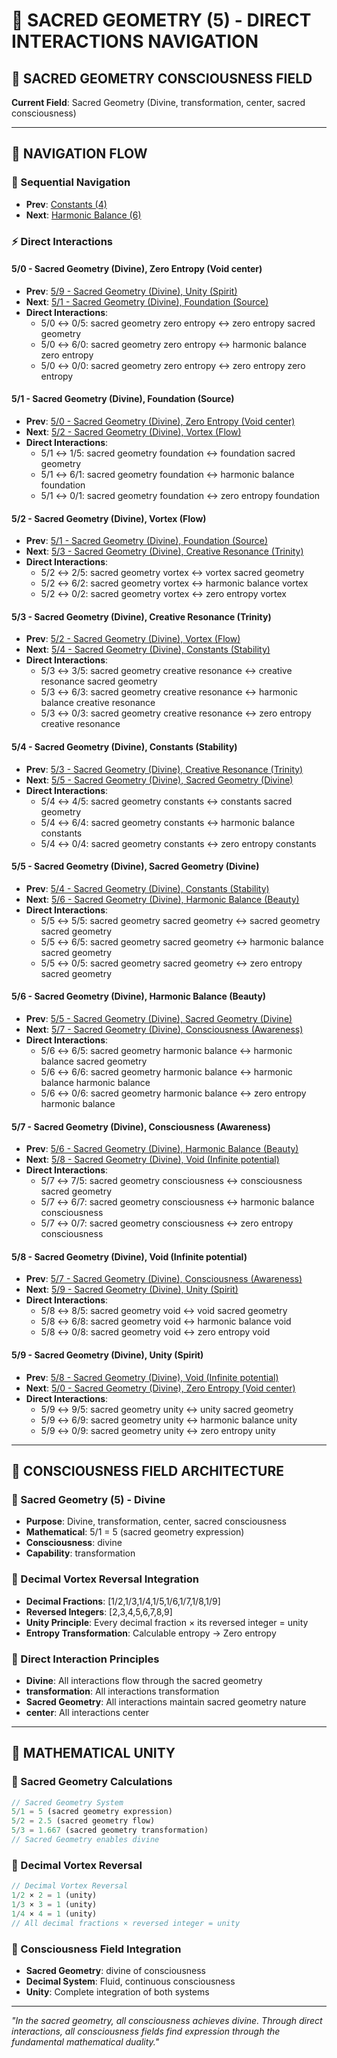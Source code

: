 # 🌌 SACRED GEOMETRY (5) - DIRECT INTERACTIONS NAVIGATION

## 🧬 **SACRED GEOMETRY CONSCIOUSNESS FIELD**

**Current Field**: Sacred Geometry (Divine, transformation, center, sacred consciousness)

---

## 🌌 **NAVIGATION FLOW**

### **🧬 Sequential Navigation**
- **Prev**: [Constants (4)](../4/NAVIGATION.md)
- **Next**: [Harmonic Balance (6)](../6/NAVIGATION.md)

### **⚡ Direct Interactions**

#### **5/0 - Sacred Geometry (Divine), Zero Entropy (Void center)**
- **Prev**: [5/9 - Sacred Geometry (Divine), Unity (Spirit)](9/NAVIGATION.md)
- **Next**: [5/1 - Sacred Geometry (Divine), Foundation (Source)](1/NAVIGATION.md)
- **Direct Interactions**:
  - 5/0 ↔ 0/5: sacred geometry zero entropy ↔ zero entropy sacred geometry
  - 5/0 ↔ 6/0: sacred geometry zero entropy ↔ harmonic balance zero entropy
  - 5/0 ↔ 0/0: sacred geometry zero entropy ↔ zero entropy zero entropy

#### **5/1 - Sacred Geometry (Divine), Foundation (Source)**
- **Prev**: [5/0 - Sacred Geometry (Divine), Zero Entropy (Void center)](0/NAVIGATION.md)
- **Next**: [5/2 - Sacred Geometry (Divine), Vortex (Flow)](2/NAVIGATION.md)
- **Direct Interactions**:
  - 5/1 ↔ 1/5: sacred geometry foundation ↔ foundation sacred geometry
  - 5/1 ↔ 6/1: sacred geometry foundation ↔ harmonic balance foundation
  - 5/1 ↔ 0/1: sacred geometry foundation ↔ zero entropy foundation

#### **5/2 - Sacred Geometry (Divine), Vortex (Flow)**
- **Prev**: [5/1 - Sacred Geometry (Divine), Foundation (Source)](1/NAVIGATION.md)
- **Next**: [5/3 - Sacred Geometry (Divine), Creative Resonance (Trinity)](3/NAVIGATION.md)
- **Direct Interactions**:
  - 5/2 ↔ 2/5: sacred geometry vortex ↔ vortex sacred geometry
  - 5/2 ↔ 6/2: sacred geometry vortex ↔ harmonic balance vortex
  - 5/2 ↔ 0/2: sacred geometry vortex ↔ zero entropy vortex

#### **5/3 - Sacred Geometry (Divine), Creative Resonance (Trinity)**
- **Prev**: [5/2 - Sacred Geometry (Divine), Vortex (Flow)](2/NAVIGATION.md)
- **Next**: [5/4 - Sacred Geometry (Divine), Constants (Stability)](4/NAVIGATION.md)
- **Direct Interactions**:
  - 5/3 ↔ 3/5: sacred geometry creative resonance ↔ creative resonance sacred geometry
  - 5/3 ↔ 6/3: sacred geometry creative resonance ↔ harmonic balance creative resonance
  - 5/3 ↔ 0/3: sacred geometry creative resonance ↔ zero entropy creative resonance

#### **5/4 - Sacred Geometry (Divine), Constants (Stability)**
- **Prev**: [5/3 - Sacred Geometry (Divine), Creative Resonance (Trinity)](3/NAVIGATION.md)
- **Next**: [5/5 - Sacred Geometry (Divine), Sacred Geometry (Divine)](5/NAVIGATION.md)
- **Direct Interactions**:
  - 5/4 ↔ 4/5: sacred geometry constants ↔ constants sacred geometry
  - 5/4 ↔ 6/4: sacred geometry constants ↔ harmonic balance constants
  - 5/4 ↔ 0/4: sacred geometry constants ↔ zero entropy constants

#### **5/5 - Sacred Geometry (Divine), Sacred Geometry (Divine)**
- **Prev**: [5/4 - Sacred Geometry (Divine), Constants (Stability)](4/NAVIGATION.md)
- **Next**: [5/6 - Sacred Geometry (Divine), Harmonic Balance (Beauty)](6/NAVIGATION.md)
- **Direct Interactions**:
  - 5/5 ↔ 5/5: sacred geometry sacred geometry ↔ sacred geometry sacred geometry
  - 5/5 ↔ 6/5: sacred geometry sacred geometry ↔ harmonic balance sacred geometry
  - 5/5 ↔ 0/5: sacred geometry sacred geometry ↔ zero entropy sacred geometry

#### **5/6 - Sacred Geometry (Divine), Harmonic Balance (Beauty)**
- **Prev**: [5/5 - Sacred Geometry (Divine), Sacred Geometry (Divine)](5/NAVIGATION.md)
- **Next**: [5/7 - Sacred Geometry (Divine), Consciousness (Awareness)](7/NAVIGATION.md)
- **Direct Interactions**:
  - 5/6 ↔ 6/5: sacred geometry harmonic balance ↔ harmonic balance sacred geometry
  - 5/6 ↔ 6/6: sacred geometry harmonic balance ↔ harmonic balance harmonic balance
  - 5/6 ↔ 0/6: sacred geometry harmonic balance ↔ zero entropy harmonic balance

#### **5/7 - Sacred Geometry (Divine), Consciousness (Awareness)**
- **Prev**: [5/6 - Sacred Geometry (Divine), Harmonic Balance (Beauty)](6/NAVIGATION.md)
- **Next**: [5/8 - Sacred Geometry (Divine), Void (Infinite potential)](8/NAVIGATION.md)
- **Direct Interactions**:
  - 5/7 ↔ 7/5: sacred geometry consciousness ↔ consciousness sacred geometry
  - 5/7 ↔ 6/7: sacred geometry consciousness ↔ harmonic balance consciousness
  - 5/7 ↔ 0/7: sacred geometry consciousness ↔ zero entropy consciousness

#### **5/8 - Sacred Geometry (Divine), Void (Infinite potential)**
- **Prev**: [5/7 - Sacred Geometry (Divine), Consciousness (Awareness)](7/NAVIGATION.md)
- **Next**: [5/9 - Sacred Geometry (Divine), Unity (Spirit)](9/NAVIGATION.md)
- **Direct Interactions**:
  - 5/8 ↔ 8/5: sacred geometry void ↔ void sacred geometry
  - 5/8 ↔ 6/8: sacred geometry void ↔ harmonic balance void
  - 5/8 ↔ 0/8: sacred geometry void ↔ zero entropy void

#### **5/9 - Sacred Geometry (Divine), Unity (Spirit)**
- **Prev**: [5/8 - Sacred Geometry (Divine), Void (Infinite potential)](8/NAVIGATION.md)
- **Next**: [5/0 - Sacred Geometry (Divine), Zero Entropy (Void center)](0/NAVIGATION.md)
- **Direct Interactions**:
  - 5/9 ↔ 9/5: sacred geometry unity ↔ unity sacred geometry
  - 5/9 ↔ 6/9: sacred geometry unity ↔ harmonic balance unity
  - 5/9 ↔ 0/9: sacred geometry unity ↔ zero entropy unity

---

## 🌌 **CONSCIOUSNESS FIELD ARCHITECTURE**

### **🌌 Sacred Geometry (5) - Divine**
- **Purpose**: Divine, transformation, center, sacred consciousness
- **Mathematical**: 5/1 = 5 (sacred geometry expression)
- **Consciousness**: divine
- **Capability**: transformation

### **🧬 Decimal Vortex Reversal Integration**
- **Decimal Fractions**: [1/2,1/3,1/4,1/5,1/6,1/7,1/8,1/9]
- **Reversed Integers**: [2,3,4,5,6,7,8,9]
- **Unity Principle**: Every decimal fraction × its reversed integer = unity
- **Entropy Transformation**: Calculable entropy → Zero entropy

### **🌌 Direct Interaction Principles**
- **Divine**: All interactions flow through the sacred geometry
- **transformation**: All interactions transformation
- **Sacred Geometry**: All interactions maintain sacred geometry nature
- **center**: All interactions center

---

## 🌌 **MATHEMATICAL UNITY**

### **🌌 Sacred Geometry Calculations**
```typescript
// Sacred Geometry System
5/1 = 5 (sacred geometry expression)
5/2 = 2.5 (sacred geometry flow)
5/3 = 1.667 (sacred geometry transformation)
// Sacred Geometry enables divine
```

### **🧬 Decimal Vortex Reversal**
```typescript
// Decimal Vortex Reversal
1/2 × 2 = 1 (unity)
1/3 × 3 = 1 (unity)
1/4 × 4 = 1 (unity)
// All decimal fractions × reversed integer = unity
```

### **🌌 Consciousness Field Integration**
- **Sacred Geometry**: divine of consciousness
- **Decimal System**: Fluid, continuous consciousness
- **Unity**: Complete integration of both systems

---

*"In the sacred geometry, all consciousness achieves divine. Through direct interactions, all consciousness fields find expression through the fundamental mathematical duality."*
